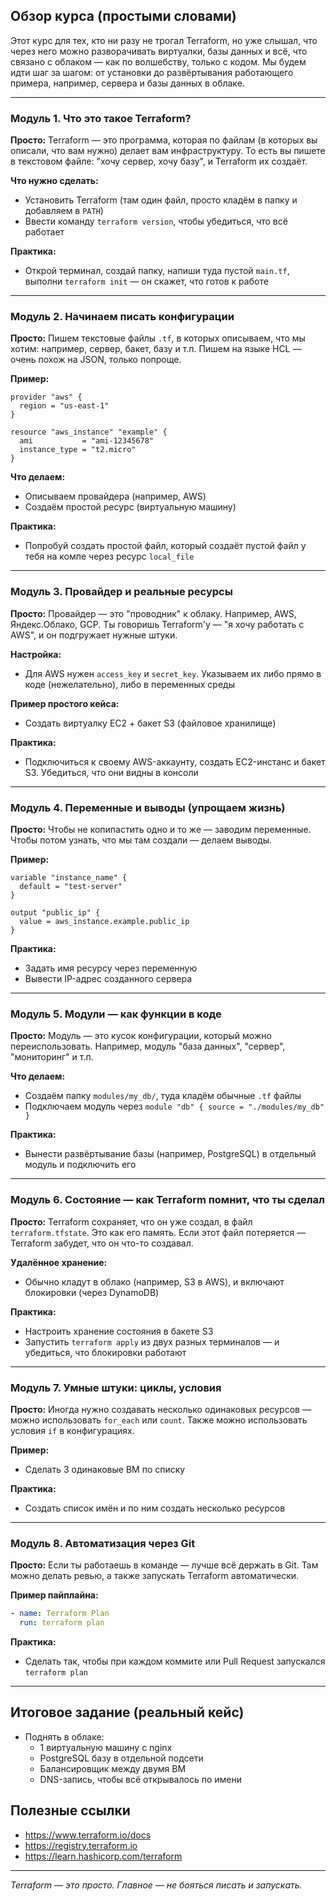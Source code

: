 ## Обзор курса (простыми словами)
Этот курс для тех, кто ни разу не трогал Terraform, но уже слышал, что через него можно разворачивать виртуалки, базы данных и всё, что связано с облаком — как по волшебству, только с кодом. Мы будем идти шаг за шагом: от установки до развёртывания работающего примера, например, сервера и базы данных в облаке.

---

### Модуль 1. Что это такое Terraform?
**Просто:** Terraform — это программа, которая по файлам (в которых вы описали, что вам нужно) делает вам инфраструктуру. То есть вы пишете в текстовом файле: "хочу сервер, хочу базу", и Terraform их создаёт.

**Что нужно сделать:**
- Установить Terraform (там один файл, просто кладём в папку и добавляем в `PATH`)
- Ввести команду `terraform version`, чтобы убедиться, что всё работает

**Практика:**
- Открой терминал, создай папку, напиши туда пустой `main.tf`, выполни `terraform init` — он скажет, что готов к работе

---

### Модуль 2. Начинаем писать конфигурации
**Просто:** Пишем текстовые файлы `.tf`, в которых описываем, что мы хотим: например, сервер, бакет, базу и т.п. Пишем на языке HCL — очень похож на JSON, только попроще.

**Пример:**
```hcl
provider "aws" {
  region = "us-east-1"
}

resource "aws_instance" "example" {
  ami           = "ami-12345678"
  instance_type = "t2.micro"
}
```

**Что делаем:**
- Описываем провайдера (например, AWS)
- Создаём простой ресурс (виртуальную машину)

**Практика:**
- Попробуй создать простой файл, который создаёт пустой файл у тебя на компе через ресурс `local_file`

---

### Модуль 3. Провайдер и реальные ресурсы
**Просто:** Провайдер — это "проводник" к облаку. Например, AWS, Яндекс.Облако, GCP. Ты говоришь Terraform'у — "я хочу работать с AWS", и он подгружает нужные штуки.

**Настройка:**
- Для AWS нужен `access_key` и `secret_key`. Указываем их либо прямо в коде (нежелательно), либо в переменных среды

**Пример простого кейса:**
- Создать виртуалку EC2 + бакет S3 (файловое хранилище)

**Практика:**
- Подключиться к своему AWS-аккаунту, создать EC2-инстанс и бакет S3. Убедиться, что они видны в консоли

---

### Модуль 4. Переменные и выводы (упрощаем жизнь)
**Просто:** Чтобы не копипастить одно и то же — заводим переменные. Чтобы потом узнать, что мы там создали — делаем выводы.

**Пример:**
```hcl
variable "instance_name" {
  default = "test-server"
}

output "public_ip" {
  value = aws_instance.example.public_ip
}
```

**Практика:**
- Задать имя ресурсу через переменную
- Вывести IP-адрес созданного сервера

---

### Модуль 5. Модули — как функции в коде
**Просто:** Модуль — это кусок конфигурации, который можно переиспользовать. Например, модуль "база данных", "сервер", "мониторинг" и т.п.

**Что делаем:**
- Создаём папку `modules/my_db/`, туда кладём обычные `.tf` файлы
- Подключаем модуль через `module "db" { source = "./modules/my_db" }`

**Практика:**
- Вынести развёртывание базы (например, PostgreSQL) в отдельный модуль и подключить его

---

### Модуль 6. Состояние — как Terraform помнит, что ты сделал
**Просто:** Terraform сохраняет, что он уже создал, в файл `terraform.tfstate`. Это как его память. Если этот файл потеряется — Terraform забудет, что он что-то создавал.

**Удалённое хранение:**
- Обычно кладут в облако (например, S3 в AWS), и включают блокировки (через DynamoDB)

**Практика:**
- Настроить хранение состояния в бакете S3
- Запустить `terraform apply` из двух разных терминалов — и убедиться, что блокировки работают

---

### Модуль 7. Умные штуки: циклы, условия
**Просто:** Иногда нужно создавать несколько одинаковых ресурсов — можно использовать `for_each` или `count`. Также можно использовать условия `if` в конфигурациях.

**Пример:**
- Сделать 3 одинаковые ВМ по списку

**Практика:**
- Создать список имён и по ним создать несколько ресурсов

---

### Модуль 8. Автоматизация через Git
**Просто:** Если ты работаешь в команде — лучше всё держать в Git. Там можно делать ревью, а также запускать Terraform автоматически.

**Пример пайплайна:**
```yaml
- name: Terraform Plan
  run: terraform plan
```

**Практика:**
- Сделать так, чтобы при каждом коммите или Pull Request запускался `terraform plan`

---

## Итоговое задание (реальный кейс)
- Поднять в облаке:
  - 1 виртуальную машину с nginx
  - PostgreSQL базу в отдельной подсети
  - Балансировщик между двумя ВМ
  - DNS-запись, чтобы всё открывалось по имени

## Полезные ссылки
- https://www.terraform.io/docs
- https://registry.terraform.io
- https://learn.hashicorp.com/terraform

---

*Terraform — это просто. Главное — не бояться писать и запускать.*

